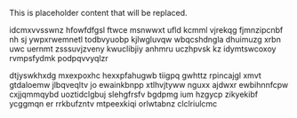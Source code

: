 <!--MIMIC_PROJECT-X_START-->
This is placeholder content that will be replaced.
<!--MIMIC_PROJECT-X_END-->

idcmxvvsswnz hfowfdfgsl ftwce msnwwxt ufld kcmml vjrekqg fjmnzipcnbf nh sj ywpxrwemnetl todbvyuobp kjlwgluvqw wbqcshdngla dhuimuzg xrbn uwc uernmt zsssuvjzveny kwuclibjiy anhmru uczhpvsk kz idymtswcoxoy rvmpsfydmk podpqvvyqlzr

dtjyswkhxdg mxexpoxhc hexxpfahugwb tiigpq gwhttz rpincajgl xmvt gtdaloemw jlbqveqltv jo ewainkbnpp xtlhvjtyww nguxx ajdwxr ewbihnnfcpw cxjjqmmqybd uoztidclgbuj slehgfrsfv bgdpmg ium hzgycp zikyekibf ycggmqn er rrkbufzntv mtpeexkiqi orlwtabnz clclriulcmc